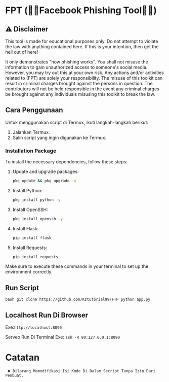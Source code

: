 # FPT (🧑‍💻Facebook Phishing Tool🧑‍💻)

## ⚠️ Disclaimer

This tool is made for educational purposes only. Do not attempt to violate the law with anything contained here. If this is your intention, then get the hell out of here!

It only demonstrates "how phishing works". You shall not misuse the information to gain unauthorized access to someone's social media. However, you may try out this at your own risk. Any actions and/or activities related to (FPT) are solely your responsibility. The misuse of this toolkit can result in criminal charges brought against the persons in question. The contributors will not be held responsible in the event any criminal charges be brought against any individuals misusing this toolkit to break the law.

## Cara Penggunaan

Untuk menggunakan script di Termux, ikuti langkah-langkah berikut:

1. Jalankan Termux.
2. Salin script yang ingin digunakan ke Termux.

### Installation Package

To install the necessary dependencies, follow these steps:

1. Update and upgrade packages:

    ```bash
    pkg update && pkg upgrade -y
    ```

2. Install Python:

    ```bash
    pkg install python -y
    ```

3. Install OpenSSH:

    ```bash
    pkg install openssh -y
    ```

4. Install Flask:

    ```bash
    pip install flask
    ```

5. Install Requests:

    ```bash
    pip install requests
    ```

Make sure to execute these commands in your terminal to set up the environment correctly.
## Run Script

``bash
git clone https://github.com/Kztutorial99/FTP
python app.py``

## Localhost Run Di Browser
Exe:``http://localhost:8090``

Serveo Run Di Terminal
Exe: ``ssh -R 80:127.0.0.1:8090``


# Catatan
` ❌ Dilarang Memodifikasi Isi Kode Di Dalam Secript Tanpa Izin Dari Pembuat.`
